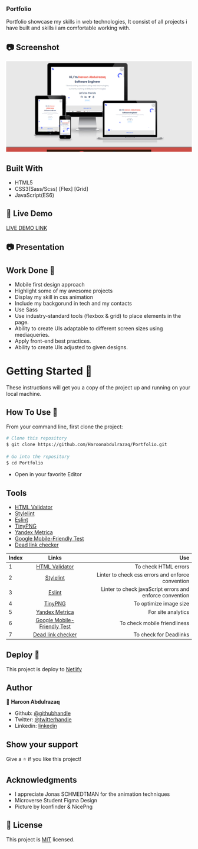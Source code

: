 ### Portfolio

Portfolio showcase my skills in web technologies,
It consist of all projects i have built and skills i am comfortable working with.

## :camera: Screenshot 
![screenshot](./assets/image/portfolio.png)

## Built With

- HTML5
- CSS3(Sass/Scss)
      [Flex]
      [Grid]
- JavaScript(ES6)

## :rocket: Live Demo
[LIVE DEMO LINK](https://www.haroonabdulrazaq.tech)

## :camera: Presentation 


## Work Done 🔧

- Mobile first design approach
- Highlight some of my awesome projects
- Display my skill in css animation
- Include my backgorund in tech and my contacts
- Use Sass
- Use industry-standard tools (flexbox & grid) to place elements in the page.
- Ability to create UIs adaptable to different screen sizes using mediaqueries.
- Apply front-end best practices.
- Ability to create UIs adjusted to given designs.

# Getting Started 🚀

These instructions will get you a copy of the project up and running on your local machine.

## How To Use 🔧

From your command line, first clone the project:  

```bash
# Clone this repository
$ git clone https://github.com/Haroonabdulrazaq/Portfolio.git

# Go into the repository
$ cd Portfolio
```
- Open in your favorite Editor

## Tools

- [HTML Validator](https://validator.w3.org/)
- [Stylelint](https://github.com/microverseinc/linters-config/tree/master/javascript)
- [Eslint](https://github.com/microverseinc/linters-config/tree/master/javascript)
- [TinyPNG](https://tinypng.com/)
- [Yandex Metrica](https://metrica.yandex.com/about?)
- [Google Mobile-Friendly Test](https://search.google.com/test/mobile-friendly)
- [Dead link checker](https://www.deadlinkchecker.com/)

|   Index      |  Links        |   Use    |
| ------------- |:-------------:| -----:|
| 1 |[HTML Validator](https://validator.w3.org/) |To check HTML errors|
| 2 |[Stylelint](https://github.com/microverseinc/linters-config/tree/master/javascript)|Linter to check css errors and enforce convention |
| 3 |[Eslint](https://github.com/microverseinc/linters-config/tree/master/javascript)|Linter to check javaScript errors and enforce convention |
| 4 |[TinyPNG](https://tinypng.com/)|To optimize image size |
| 5 |[Yandex Metrica](https://metrica.yandex.com/about?)|For site analytics|
| 6 |[Google Mobile-Friendly Test](https://search.google.com/test/mobile-friendly) |To check mobile friendliness|
| 7 |[Dead link checker](https://www.deadlinkchecker.com/)|To check for Deadlinks|

## Deploy 🚀
This project is deploy to [Netlify](Netlify.com)

## Author

👤 **Haroon Abdulrazaq**

- Github: [@githubhandle](https://github.com/Haroonabdulrazaq)
- Twitter: [@twitterhandle](https://twitter.com/hanq_o)
- Linkedin: [linkedin](https://www.linkedin.com/in/haroonabdulrazaq)

## Show your support

Give a ⭐️ if you like this project!

## Acknowledgments
- I appreciate Jonas SCHMEDTMAN for the animation techniques
- Microverse Student Figma Design
- Picture by Iconfinder & NicePng

## 📝 License

This project is [MIT](lic.url) licensed.

